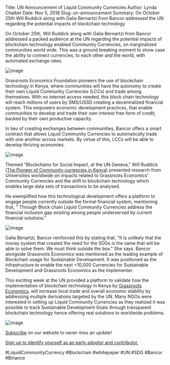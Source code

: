 Title: UN Announcement of Liquid Community Currencies
Author: Lynda Chalker
Date: Nov 5, 2018
Slug: un-announcement
Summary: On October 25th Will Ruddick along with Galia Bernartzi from Bancor addressed the UN regarding the potential impacts of blockchain technology

On October 25th, Will Ruddick along with Galia Bernartzi from Bancor
addressed a packed audience at the UN regarding the potential impacts of
blockchain technology enabled Community Currencies, on marginalized
communities world wide. This was a ground breaking moment to show case
the ability to connect currencies, to each other and the world, with
automated exchange rates.

![image](/images/blog/un-announcement1.webp)

Grassroots Economics Foundation pioneers the use of blockchain
technology in Kenya, where communities will have the autonomy to create
their own Liquid Community Currencies (LCCs) and trade among themselves.
With no internet access needed, this block chain technology will reach
millions of users by SMS/USSD creating a decentralized financial system.
This empowers economic development practices, that enable communities to
develop and trade their own interest free form of credit; backed by
their own productive capacity.

In lieu of creating exchanges between communities, Bancor offers a smart
contract that allows Liquid Community Currencies to automatically trade
with one another across markets. By virtue of this, LCCs will be able to
develop thriving economies.

![image](/images/blog/un-announcement50.webp)

Themed "Blockchains for Social Impact, at the UN Geneva," Will Ruddick
([The Pioneer of Community currencies in
Kenya](http://www.grassrootseconomics.org/media)) presented research
from Universities worldwide on impacts related to Grassroots Economics'
Community Currencies and the shift to blockchain technology which
enables large data sets of transactions to be analysed.

He exemplified how this technological development offers a platform to
engage people currently outside the formal financial system, mentioning
that, " Through Block chain Liquid Community Currencies address the
financial inclusion gap existing among people underserved by current
financial solutions."

![image](/images/blog/un-announcement78.webp)

Galia Benartzi, Bancor reinforced this by stating that, "It is unlikely
that the money system that created the need for the SDGs is the same
that will be able to solve them. We must think outside the box." She
says. Bancor alongside Grassroots Economics was mentioned as the leading
example of Blockchain usage for Sustainable Development. It was
positioned as the infrastructure to enable the next +10,000 Currencies
for Sustainable Development and Grassroots Economics as the implementer.

This exciting week at the UN provided a platform to validate how the
implementation of blockchain technology in Kenya by [Grassroots
Economics](http://www.grassrootseconomics.org), will increase local
trade and overall economic stability by addressing multiple derivations
targeted by the UN. Many NGOs were interested in setting up Liquid
Community Currencies as they realized it was possible to track
Sustainable Development Goals through transparent blockchain technology
hence offering real solutions to worldwide problems.

![image](/images/blog/un-announcement107.webp)

[Subscribe](http://www.grassrootseconomics.org) on our website to never
miss an update!

[Sign up to identify yourself as an early adoptor and
contributor.](http://grassrootseconomics.org/whitepaper)

#LiquidCommunityCurrency #Blockchain #whitepaper #UN #SDG #Bancor
#Binance
